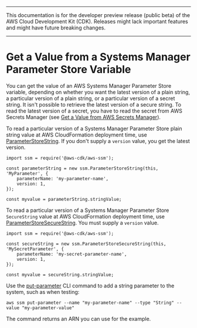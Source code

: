 --------

This documentation is for the developer preview release \(public beta\) of the AWS Cloud Development Kit \(CDK\)\. Releases might lack important features and might have future breaking changes\.

--------

# Get a Value from a Systems Manager Parameter Store Variable<a name="get_ssm_value"></a>

You can get the value of an AWS Systems Manager Parameter Store variable, depending on whether you want the latest version of a plain string, a particular version of a plain string, or a particular version of a secret string\. It isn't possible to retrieve the latest version of a secure string\. To read the latest version of a secret, you have to read the secret from AWS Secrets Manager \(see [Get a Value from AWS Secrets Manager](get_secrets_manager_value.md)\)\.

To read a particular version of a Systems Manager Parameter Store plain string value at AWS CloudFormation deployment time, use [ParameterStoreString](https://docs.aws.amazon.com/cdk/api/latest/docs/@aws-cdk_aws-ssm.ParameterStoreString.html)\. If you don't supply a `version` value, you get the latest version\.

```
import ssm = require('@aws-cdk/aws-ssm');

const parameterString = new ssm.ParameterStoreString(this, 'MyParameter', {
    parameterName: 'my-parameter-name',
    version: 1,
});

const myvalue = parameterString.stringValue;
```

To read a particular version of a Systems Manager Parameter Store `SecureString` value at AWS CloudFormation deployment time, use [ParameterStoreSecureString](https://docs.aws.amazon.com/cdk/api/latest/docs/@aws-cdk_aws-ssm.ParameterStoreSecureString.html)\. You must supply a `version` value\.

```
import ssm = require('@aws-cdk/aws-ssm');

const secureString = new ssm.ParameterStoreSecureString(this, 'MySecretParameter', {
    parameterName: 'my-secret-parameter-name',
    version: 1,
});

const myvalue = secureString.stringValue;
```

Use the [put\-parameter](https://docs.aws.amazon.com/cli/latest/reference/ssm/put-parameter.html) CLI command to add a string parameter to the system, such as when testing:

```
aws ssm put-parameter --name "my-parameter-name" --type "String" --value "my-parameter-value"
```

The command returns an ARN you can use for the example\.